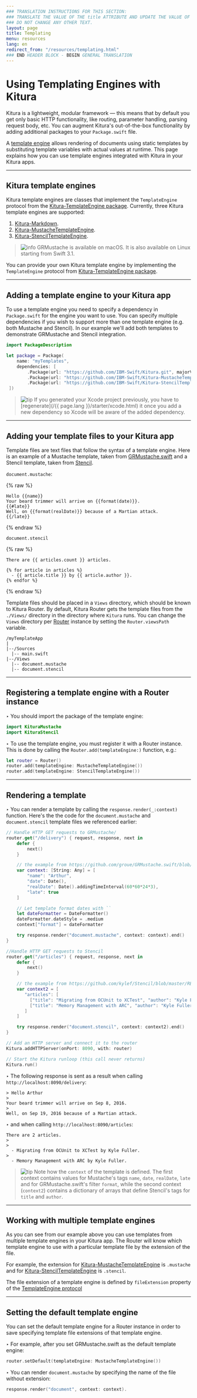 ```yaml
---
### TRANSLATION INSTRUCTIONS FOR THIS SECTION:
### TRANSLATE THE VALUE OF THE title ATTRIBUTE AND UPDATE THE VALUE OF THE lang ATTRIBUTE.
### DO NOT CHANGE ANY OTHER TEXT.
layout: page
title: Templating
menu: resources
lang: en
redirect_from: "/resources/templating.html"
### END HEADER BLOCK - BEGIN GENERAL TRANSLATION
---
```


<div class="titleBlock">
	<h1>Using Templating Engines with Kitura</h1>
</div>

Kitura is a lightweight, modular framework &mdash; this means that by default you get only basic HTTP functionality, like routing, parameter handling, parsing request body, etc. You can augment Kitura's out-of-the-box functionality by adding additional packages to your `Package.swift` file.

A [template engine](https://en.wikipedia.org/wiki/Template_processor) allows rendering of documents using static templates by substituting template variables with actual values at runtime. This page explains how you can use template engines integrated with Kitura in your Kitura apps.

---

## Kitura template engines
Kitura template engines are classes that implement the `TemplateEngine` protocol from the [Kitura-TemplateEngine package](https://github.com/IBM-Swift/Kitura-TemplateEngine/blob/master/Sources/KituraTemplateEngine/TemplateEngine.swift). Currently, three Kitura template engines are supported:

1. [Kitura-Markdown](https://github.com/IBM-Swift/Kitura-Markdown).
2. [Kitura-MustacheTemplateEngine](https://github.com/IBM-Swift/Kitura-MustacheTemplateEngine).
3. [Kitura-StencilTemplateEngine](https://github.com/IBM-Swift/Kitura-StencilTemplateEngine).

> ![info] GRMustache is available on macOS. It is also available on Linux starting from Swift 3.1.

You can provide your own Kitura template engine by implementing the `TemplateEngine` protocol from [Kitura-TemplateEngine package](https://github.com/IBM-Swift/Kitura-TemplateEngine/blob/master/Sources/KituraTemplateEngine/TemplateEngine.swift).

---

## Adding a template engine to your Kitura app

To use a template engine you need to specify a dependency in `Package.swift` for the engine you want to use. You can specify multiple dependencies if you wish to support more than one template engine (e.g. both Mustache and Stencil). In our example we'll add both templates to demonstrate GRMustache and Stencil integration.

```swift
import PackageDescription

let package = Package(
    name: "myTemplates",
    dependencies: [
        .Package(url: "https://github.com/IBM-Swift/Kitura.git", majorVersion: 1, minor: 0),
        .Package(url: "https://github.com/IBM-Swift/Kitura-MustacheTemplateEngine.git", majorVersion: 1, minor: 0),
        .Package(url: "https://github.com/IBM-Swift/Kitura-StencilTemplateEngine.git", majorVersion: 1, minor: 0)
 ])
```

> ![tip] If you generated your Xcode project previously, you have to [regenerate](/{{ page.lang }}/starter/xcode.html) it once you add a new dependency so Xcode will be aware of the added dependency.

---

## Adding your template files to your Kitura app
Template files are text files that follow the syntax of a template engine. Here is an example of a Mustache template, taken from [GRMustache.swift](https://github.com/groue/GRMustache.swift) and a Stencil template, taken from [Stencil](https://github.com/kylef/Stencil/blob/master/README.md).

`document.mustache`:

{% raw %}
```
Hello {{name}}
Your beard trimmer will arrive on {{format(date)}}.
{{#late}}
Well, on {{format(realDate)}} because of a Martian attack.
{{/late}}
```
{% endraw %}

`document.stencil`

{% raw %}
```
There are {{ articles.count }} articles.

{% for article in articles %}
  - {{ article.title }} by {{ article.author }}.
{% endfor %}
```
{% endraw %}

Template files should be placed in a `Views` directory, which should be known to Kitura Router. By default, Kitura Router gets the template files from the `./Views/` directory in the directory where `Kitura` runs. You can change the `Views` directory per [Router](https://github.com/IBM-Swift/Kitura/blob/master/Sources/Kitura/Router.swift) instance by setting the `Router.viewsPath` variable.

```
/myTemplateApp
|
|--/Sources
  |-- main.swift
|--/Views
  |-- document.mustache
  |-- document.stencil
```

---

## Registering a template engine with a Router instance
<span class="arrow">&#8227;</span> You should import the package of the template engine:

```swift
import KituraMustache
import KituraStencil
```

<span class="arrow">&#8227;</span> To use the template engine, you must register it with a Router instance. This is done by calling the  `Router.add(templateEngine:)` function, e.g.:

```swift
let router = Router()
router.add(templateEngine: MustacheTemplateEngine())
router.add(templateEngine: StencilTemplateEngine())
```

---

## Rendering a template
<span class="arrow">&#8227;</span> You can render a template by calling the `response.render(_:context)` function. Here's the the code for the `document.mustache` and `document.stencil` template files we referenced earlier:

```swift
// Handle HTTP GET requests to GRMustache/
router.get("/delivery") { request, response, next in
    defer {
        next()
    }

    // the example from https://github.com/groue/GRMustache.swift/blob/master/README.md
    var context: [String: Any] = [
        "name": "Arthur",
        "date": Date(),
        "realDate": Date().addingTimeInterval(60*60*24*3),
        "late": true
    ]

    // Let template format dates with ``
    let dateFormatter = DateFormatter()
    dateFormatter.dateStyle = .medium
    context["format"] = dateFormatter

    try response.render("document.mustache", context: context).end()
}

//Handle HTTP GET requests to Stencil
router.get("/articles") { request, response, next in
    defer {
        next()
    }

    // the example from https://github.com/kylef/Stencil/blob/master/README.md
    var context2 = [
       "articles": [
         ["title": "Migrating from OCUnit to XCTest", "author": "Kyle Fuller"],
         ["title": "Memory Management with ARC", "author": "Kyle Fuller" ]
       ]
    ]

    try response.render("document.stencil", context: context2).end()
}

// Add an HTTP server and connect it to the router
Kitura.addHTTPServer(onPort: 8090, with: router)

// Start the Kitura runloop (this call never returns)
Kitura.run()
```

<span class="arrow">&#8227;</span> The following response is sent as a result when calling `http://localhost:8090/delivery`:

```
> Hello Arthur
>
Your beard trimmer will arrive on Sep 8, 2016.
>
Well, on Sep 19, 2016 because of a Martian attack.
```

<span class="arrow">&#8227;</span> and when calling `http://localhost:8090/articles`:

```
There are 2 articles.
>
>
  - Migrating from OCUnit to XCTest by Kyle Fuller.
>
  - Memory Management with ARC by Kyle Fuller.
```

> ![tip] Note how the `context` of the template is defined. The first context contains values for Mustache's tags `name`, `date`, `realDate`, `late` and for GRMustache.swift's filter `format`, while the second context (`context2`) contains a dictionary of arrays that define Stencil's tags for `title` and `author`.

---

## Working with multiple template engines
As you can see from our example above you can use templates from multiple template engines in your Kitura app. The Router will know which template engine to use with a particular template file by the extension of the file.

For example, the extension for [Kitura-MustacheTemplateEngine](https://github.com/IBM-Swift/Kitura-MustacheTemplateEngine) is `.mustache` and for [Kitura-StencilTemplateEngine](https://github.com/IBM-Swift/Kitura-StencilTemplateEngine) is `.stencil`.

The file extension of a template engine is defined by `fileExtension` property of the [TemplateEngine protocol](https://github.com/IBM-Swift/Kitura-TemplateEngine/blob/master/Sources/KituraTemplateEngine/TemplateEngine.swift)

---

## Setting the default template engine
You can set the default template engine for a Router instance in order to save specifying template file extensions of that template engine.

<span class="arrow">&#8227;</span> For example, after you set GRMustache.swift as the default template engine:

```swift
router.setDefault(templateEngine: MustacheTemplateEngine())
```

<span class="arrow">&#8227;</span> You can render `document.mustache` by specifying the name of the file without extension:

```swift
response.render("document", context: context).
```

[info]: ../../../assets/info-blue.png
[tip]: ../../../assets/lightbulb-yellow.png
[warning]: ../../../assets/warning-red.png
